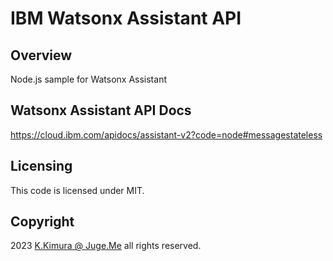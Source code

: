 # IBM Watsonx Assistant API


## Overview

Node.js sample for Watsonx Assistant


## Watsonx Assistant API Docs

https://cloud.ibm.com/apidocs/assistant-v2?code=node#messagestateless


## Licensing

This code is licensed under MIT.


## Copyright

2023  [K.Kimura @ Juge.Me](https://github.com/dotnsf) all rights reserved.
